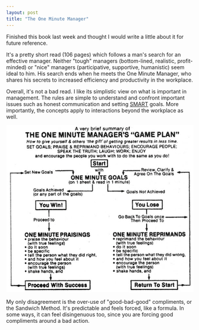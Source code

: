 ```yaml
---
layout: post
title: "The One Minute Manager"
---
```


Finished this book last week and thought I would write a little about it for future reference.

It's a pretty short read (106 pages) which follows a man's search for an effective manager. Neither "tough" managers (bottom-lined, realistic, profit-minded) or "nice" managers (participative, supportive, humanistic) seem ideal to him. His search ends when he meets the One Minute Manager, who shares his secrets to increased efficiency and productivity in the workplace.

Overall, it's not a bad read. I like its simplistic view on what is important in management. The rules are simple to understand and confront important issues such as honest communication and setting [SMART][1] goals. More importantly, the concepts apply to interactions beyond the workplace as well.

![one minute manager game plan](/assets/one_minute.jpg)

My only disagreement is the over-use of "good-bad-good" compliments, or the Sandwich Method. It's predictable and feels forced, like a formula. In some ways, it can feel disingenuous too, since you are forcing good compliments around a bad action.

[1]: http://en.wikipedia.org/wiki/SMART_criteria
